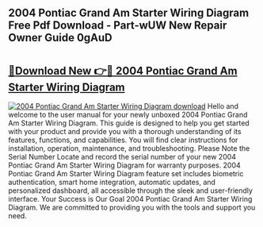 ## 2004 Pontiac Grand Am Starter Wiring Diagram Free Pdf Download - Part-wUW New Repair Owner Guide 0gAuD

# <h2><a href="http://dftvca1.blite.top/?on=2004+Pontiac+Grand+Am+Starter+Wiring+Diagram">🔗Download New 👉🔴 2004 Pontiac Grand Am Starter Wiring Diagram</a></h2>

[![2004 Pontiac Grand Am Starter Wiring Diagram download](https://i.imgur.com/lujVjoI.png)](http://dftvca1.blite.top/?on=2004+Pontiac+Grand+Am+Starter+Wiring+Diagram)
Hello and welcome to the user manual for your newly unboxed 2004 Pontiac Grand Am Starter Wiring Diagram. This guide is designed to help you get started with your product and provide you with a thorough understanding of its features, functions, and capabilities. You will find clear instructions for installation, operation, maintenance, and troubleshooting. Please Note the Serial Number Locate and record the serial number of your new 2004 Pontiac Grand Am Starter Wiring Diagram for warranty purposes. 2004 Pontiac Grand Am Starter Wiring Diagram feature set includes biometric authentication, smart home integration, automatic updates, and personalized dashboard, all accessible through the sleek and user-friendly interface. Your Success is Our Goal 2004 Pontiac Grand Am Starter Wiring Diagram. We are committed to providing you with the tools and support you need.
